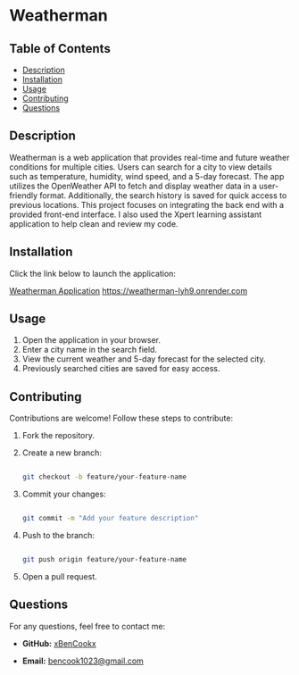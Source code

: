 # Weatherman  

## Table of Contents  

- [Description](#description)  
- [Installation](#installation)  
- [Usage](#usage)  
- [Contributing](#contributing)  
- [Questions](#questions)  

## Description  

Weatherman is a web application that provides real-time and future weather conditions for multiple cities. Users can search for a city to view details such as temperature, humidity, wind speed, and a 5-day forecast. The app utilizes the OpenWeather API to fetch and display weather data in a user-friendly format. Additionally, the search history is saved for quick access to previous locations. This project focuses on integrating the back end with a provided front-end interface. I also used the Xpert learning assistant application to help clean and review my code.

## Installation  

Click the link below to launch the application:  

[Weatherman Application](#) https://weatherman-lyh9.onrender.com

## Usage  

1. Open the application in your browser.  
2. Enter a city name in the search field.  
3. View the current weather and 5-day forecast for the selected city.  
4. Previously searched cities are saved for easy access.  

## Contributing  

Contributions are welcome! Follow these steps to contribute:  

1. Fork the repository.  

2. Create a new branch:  

   ```sh  

   git checkout -b feature/your-feature-name  

   ```  

3. Commit your changes:  

   ```sh  

   git commit -m "Add your feature description"  

   ```  

4. Push to the branch:  

   ```sh  

   git push origin feature/your-feature-name  

   ```  

5. Open a pull request.  

## Questions  

For any questions, feel free to contact me:  

- **GitHub:** [xBenCookx](https://github.com/xbencookx)  

- **Email:** bencook1023@gmail.com 
